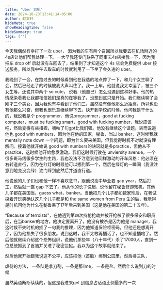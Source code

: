 ```yaml
---
title: "Uber 司机"
date: 2024-10-23T13:41:14-05:00
author: 赵文轩
hideMeta: true
showReadingTime: false
hideSummary: true
tags: ['']
---
```


今天我偶然有幸打了一次 uber， 因为我的车有两个召回所以我要去在机场附近的4s店让他们帮我处理一下。一大早我还专门联系了同事去4s店接我一下，因为我把车 drop off 后就没有车回去了，结果到了才知道这个 4s 店会免费提供 uber 接送服务。所以我中午去取车的时候就利用了一下坐了会久违的 uber。

我晚到了一会，在跑过去的时候看到他在我选的地点停了一下，和几个女生聊了会，然后已经走了的时候被我大声叫住了。我一上车，他就说我太幸运了，被三个女生等，还说其中两个 so cute， 说我（他自己）怎么没遇到这种好事。他的热情感染着我让我都相信她们是真的在等我了，没想到这只是开始。我们继续聊了会刚才三个美女，因为我也有幸看到了他们三，虽然没有像他那么近距离，所以也没有他那么兴奋，但我也很乐意继续聊下去。快开到学校的时候，他问我是干什么的，我说我是个 programmer，他说programmer，good at fucking computer，must be fucking smart，good with fucking number，我说应该吧，然后变得有些扭捏，嘀咕了句gpt比我们强。他没有继续这个话题，转而说道他也 good with numbers，因为他在他的国家，秘鲁，当过 banker，这时候我就 mentally note down 一个问题，即为什么要来美国，但我觉得时机不对就没有理解问。接着他就开始说 good with numbers的诀窍就是多practice，但他从不practice，这时候他开始愈发激动。我们这时候行驶在 unviersity avenue，一个很多斑马线很多学生的主路，我也没法不注意到他同样激动的开车风格：他必须在右转道直行，因为在红灯的时候他可以挪到第一个，然后在绿灯的一瞬间（我没注意到地变没变绿）油门踩到底然后并道直行道。

他说他的儿子们也和他一样不喜欢念书，跟他说高中毕业要 gap year，然后打工，然后就一直 gap 下去了。他从他的长子说起，说他留在秘鲁修游戏机，其他儿子都在美国当，guess what，banker。当他把几个儿子都如数家珍后，在我试探着开玩笑确认这几个儿子都是和 the same women from Peru 生的后，我觉得是时机问他为什么在秘鲁呆了17年后来到美国（这是他在美国的第二十五年）。

“Because of terroists"，在他遇到第四次持枪抢劫并被开枪杀了很多保安和职员后，在当banker的地方，他决定要离开了。他没有被杀是因为他是 manager，我这时候不失时机的插了一句我的推理，因为他知道保险柜密码，但他还是想离开了，因为他损失了很多朋友。说到这时，我不太敢再插话了，也不知道插啥了。然后他就继续介绍这个恐怖组织，说他们那些年（八十年代）杀了17000人，直到一位总统抓到了首脑并关进了秘密监狱。我以为这个故事就结束了。

然后他就开始跟我说这不公平，应该把他（首脑）绑到公园里，然后排三队，

虐待的方法， 一条队是拿刀割，一条是那lime， 一条是盐。然后什么说到刀的时候

虽然英语断断续续的，但这是我进来get 到信息占话语比例最多的一次